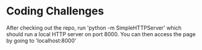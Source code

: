 # Coding Challenges

After checking out the repo, run 'python -m SimpleHTTPServer' which should run a local HTTP server on port 8000. You can then access the page by going to 'localhost:8000'
